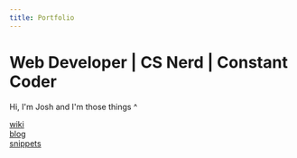 ```yaml
---
title: Portfolio
---
```


# Web Developer | CS Nerd | Constant Coder

Hi, I'm Josh and I'm those things ^

[wiki](/docs)<br/>
[blog](/blog)<br/>
[snippets](/snippets)